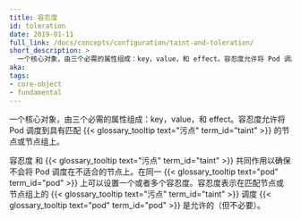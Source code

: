```yaml
---
title: 容忍度
id: toleration
date: 2019-01-11
full_link: /docs/concepts/configuration/taint-and-toleration/
short_description: >
  一个核心对象，由三个必需的属性组成：key，value，和 effect。容忍度允许将 Pod 调度到具有对应污点的节点或节点组上。
aka:
tags:
- core-object
- fundamental
---
```

 一个核心对象，由三个必需的属性组成：key，value，和 effect。容忍度允许将 Pod 调度到具有匹配 {{< glossary_tooltip text="污点" term_id="taint" >}} 的节点或节点组上。
 
<!--
---
title: Toleration
id: toleration
date: 2019-01-11
full_link: /docs/concepts/configuration/taint-and-toleration/
short_description: >
  A core object consisting of three required properties: key, value, and effect. Tolerations enable the scheduling of pods on nodes or node groups that have a matching taint.
  
aka:
tags:
- core-object
- fundamental
---
 A core object consisting of three required properties: key, value, and effect. Tolerations enable the scheduling of pods on nodes or node groups that have matching {{< glossary_tooltip text="taints" term_id="taint" >}}.
-->

<!--more-->

<!--
Tolerations and {{< glossary_tooltip text="taints" term_id="taint" >}} work together to ensure that pods are not scheduled onto inappropriate nodes. One or more tolerations are applied to a {{< glossary_tooltip text="pod" term_id="pod" >}}. A toleration indicates that the {{< glossary_tooltip text="pod" term_id="pod" >}} is allowed (but not required) to be scheduled on nodes or node groups with matching {{< glossary_tooltip text="taints" term_id="taint" >}}.
-->
 容忍度 和 {{< glossary_tooltip text="污点" term_id="taint" >}} 共同作用以确保不会将 Pod 调度在不适合的节点上。在同一 {{< glossary_tooltip text="pod" term_id="pod" >}} 上可以设置一个或者多个容忍度。容忍度表示在匹配节点或节点组上的 {{< glossary_tooltip text="污点" term_id="taint" >}} 调度 {{< glossary_tooltip text="pod" term_id="pod" >}} 是允许的（但不必要）。

